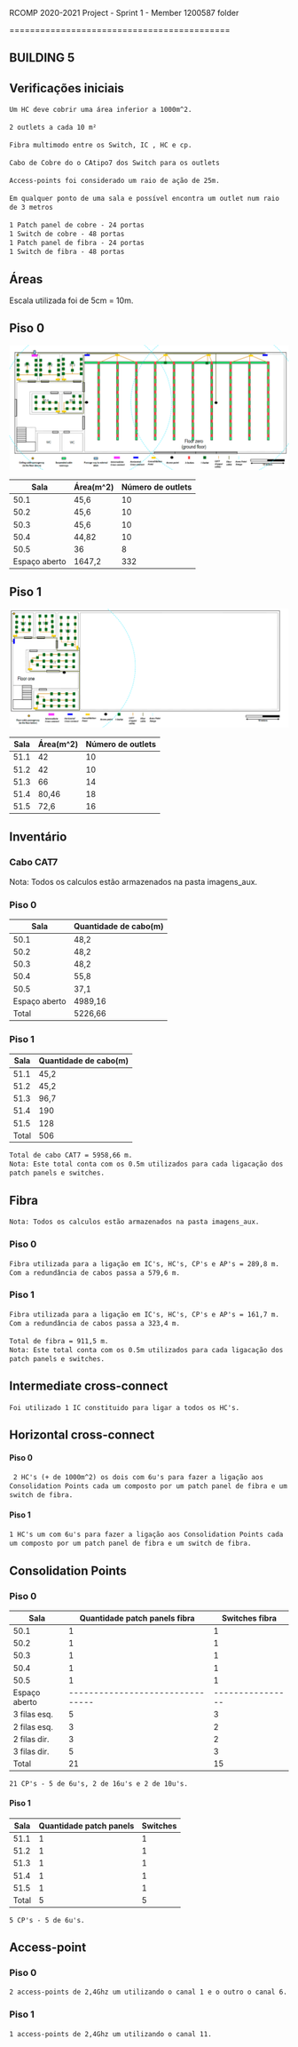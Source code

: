 RCOMP 2020-2021 Project - Sprint 1 - Member 1200587 folder


===========================================


## BUILDING 5 ##

## Verificações iniciais ##

    Um HC deve cobrir uma área inferior a 1000m^2. 

    2 outlets a cada 10 m²

    Fibra multimodo entre os Switch, IC , HC e cp.

    Cabo de Cobre do o CAtipo7 dos Switch para os outlets

    Access-points foi considerado um raio de ação de 25m.

    Em qualquer ponto de uma sala e possível encontra um outlet num raio de 3 metros

    1 Patch panel de cobre - 24 portas
    1 Switch de cobre - 48 portas
    1 Patch panel de fibra - 24 portas
    1 Switch de fibra - 48 portas

## Áreas ##

Escala utilizada foi de 5cm = 10m.

## Piso 0 ##

![b5f.png](b5f.png)

|Sala          | Área(m^2)  |Número de outlets|
|--------------|------------|-----------------|
|50.1          |   45,6     |       10        |
|50.2          |   45,6     |       10        |
|50.3          |   45,6     |       10        |
|50.4          |   44,82    |       10        |
|50.5          |   36       |       8         |
|Espaço aberto |   1647,2   |       332       |

## Piso 1 ##

![b5_1f.png](b5_1f.png)

|Sala          | Área(m^2)  |Número de outlets|
|--------------|------------|-----------------|
|51.1          |   42       |       10        |
|51.2          |   42       |       10        |
|51.3          |   66       |       14        |
|51.4          |   80,46    |       18        |
|51.5          |   72,6     |       16        |

## Inventário ##

### Cabo CAT7 ###

Nota: Todos os calculos estão armazenados na pasta imagens_aux.

### Piso 0 ###

|Sala          | Quantidade de cabo(m)  |
|--------------|------------------------|
|50.1          |         48,2           |
|50.2          |         48,2           |
|50.3          |         48,2           |
|50.4          |         55,8           |
|50.5          |         37,1           |
|Espaço aberto |         4989,16        |
|Total         |         5226,66        |


### Piso 1 ###

|Sala          | Quantidade de cabo(m)  |
|--------------|------------------------|
|51.1          |         45,2           |
|51.2          |         45,2           |
|51.3          |         96,7           |
|51.4          |         190            |
|51.5          |         128            |
|Total         |         506            |


    Total de cabo CAT7 = 5958,66 m.
    Nota: Este total conta com os 0.5m utilizados para cada ligacação dos patch panels e switches.

## Fibra ##

    Nota: Todos os calculos estão armazenados na pasta imagens_aux.

### Piso 0 ###

    Fibra utilizada para a ligação em IC's, HC's, CP's e AP's = 289,8 m.
    Com a redundância de cabos passa a 579,6 m.

### Piso 1 ###

    Fibra utilizada para a ligação em IC's, HC's, CP's e AP's = 161,7 m.
    Com a redundância de cabos passa a 323,4 m.

    Total de fibra = 911,5 m.
    Nota: Este total conta com os 0.5m utilizados para cada ligacação dos patch panels e switches.

## Intermediate cross-connect ##

    Foi utilizado 1 IC constituido para ligar a todos os HC's.


## Horizontal cross-connect ##

#### Piso 0 ####

     2 HC's (+ de 1000m^2) os dois com 6u's para fazer a ligação aos Consolidation Points cada um composto por um patch panel de fibra e um switch de fibra.

#### Piso 1 ####

    1 HC's um com 6u's para fazer a ligação aos Consolidation Points cada um composto por um patch panel de fibra e um switch de fibra.

## Consolidation Points ##

### Piso 0 ###

|Sala          | Quantidade patch panels fibra  | Switches fibra |
|--------------|--------------------------------|----------------|
|50.1          |             1                  |     1          |
|50.2          |             1                  |     1          |
|50.3          |             1                  |     1          |
|50.4          |             1                  |     1          |
|50.5          |             1                  |     1          |
|Espaço aberto |--------------------------------|----------------|
|3 filas esq.  |             5                  |     3          |
|2 filas esq.  |             3                  |     2          |
|2 filas dir.  |             3                  |     2          |
|3 filas dir.  |             5                  |     3          |
|Total         |             21                 |     15         |

    21 CP's - 5 de 6u's, 2 de 16u's e 2 de 10u's.

#### Piso 1 ####

|Sala          | Quantidade patch panels  | Switches |
|--------------|--------------------------|----------|
|51.1          |             1            |     1    |
|51.2          |             1            |     1    |
|51.3          |             1            |     1    |
|51.4          |             1            |     1    |
|51.5          |             1            |     1    |
|Total         |             5            |     5    |

    5 CP's - 5 de 6u's.

## Access-point ##

### Piso 0 ###

    2 access-points de 2,4Ghz um utilizando o canal 1 e o outro o canal 6.

### Piso 1 ###

    1 access-points de 2,4Ghz um utilizando o canal 11.
